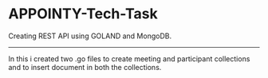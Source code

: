 # APPOINTY-Tech-Task
Creating REST API using GOLAND and MongoDB.<hr>
In this i created two .go files to create meeting and participant collections and to insert document in both the collections.
